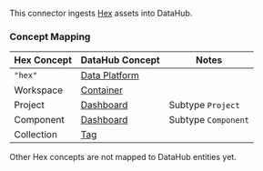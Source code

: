 This connector ingests [Hex](https://hex.tech/) assets into DataHub.

### Concept Mapping

| Hex Concept | DataHub Concept                                                                                    | Notes               |
|-------------|----------------------------------------------------------------------------------------------------|---------------------|
| `"hex"`     | [Data Platform](https://datahubproject.io/docs/generated/metamodel/entities/dataplatform/)         |                     |
| Workspace   | [Container](https://datahubproject.io/docs/generated/metamodel/entities/container/)                |  |
| Project     | [Dashboard](https://datahubproject.io/docs/generated/metamodel/entities/dashboard/)                | Subtype `Project`   |
| Component   | [Dashboard](https://datahubproject.io/docs/generated/metamodel/entities/dashboard/)                | Subtype `Component` |
| Collection  | [Tag](https://datahubproject.io/docs/generated/metamodel/entities/Tag/)                            |  |

Other Hex concepts are not mapped to DataHub entities yet.